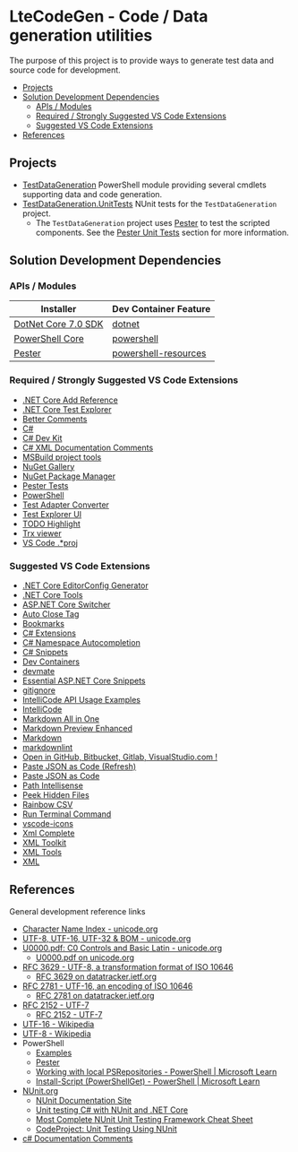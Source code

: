 # LteCodeGen - Code / Data generation utilities

The purpose of this project is to provide ways to generate test data and source code for development.

- [Projects](#projects)
- [Solution Development Dependencies](#solution-development-dependencies)
  - [APIs / Modules](#apis--modules)
  - [Required / Strongly Suggested VS Code Extensions](#required--strongly-suggested-vs-code-extensions)
  - [Suggested VS Code Extensions](#suggested-vs-code-extensions)
- [References](#references)

## Projects

- [TestDataGeneration](./src/TestDataGeneration/README.md) PowerShell module providing several cmdlets supporting data and code generation.
- [TestDataGeneration.UnitTests](./src/TestDataGeneration.UnitTests/README.md) NUnit tests for the `TestDataGeneration` project.
  - The `TestDataGeneration` project uses [Pester](https://github.com/Pester/Pester) to test the scripted components. See the [Pester Unit Tests](./src/TestDataGeneration/README.md#pester-unit-tests) section for more information.

## Solution Development Dependencies

### APIs / Modules

| Installer                                                                     | Dev Container Feature                                                                                                             |
|-------------------------------------------------------------------------------|-----------------------------------------------------------------------------------------------------------------------------------|
| [DotNet Core 7.0 SDK](https://dotnet.microsoft.com/en-us/download/dotnet/7.0) | [dotnet](https://github.com/devcontainers/features/tree/main/src/dotnet)                                                          |
| [PowerShell Core](https://github.com/powershell/powershell)                   | [powershell](https://github.com/devcontainers/features/tree/main/src/powershell)                                                  |
| [Pester](https://github.com/Pester/Pester)                                    | [powershell-resources](https://github.com/natescherer/devcontainers-custom-features/blob/main/src/powershell-resources/README.md) |

### Required / Strongly Suggested VS Code Extensions

- [.NET Core Add Reference](https://marketplace.visualstudio.com/items?itemName=adrianwilczynski.add-reference)
- [.NET Core Test Explorer](https://marketplace.visualstudio.com/items?itemName=formulahendry.dotnet-test-explorer)
- [Better Comments](https://marketplace.visualstudio.com/items?itemName=aaron-bond.better-comments)
- [C#](https://marketplace.visualstudio.com/items?itemName=ms-dotnettools.csharp)
- [C# Dev Kit](https://marketplace.visualstudio.com/items?itemName=ms-dotnettools.csdevkit)
- [C# XML Documentation Comments](https://marketplace.visualstudio.com/items?itemName=k--kato.docomment)
- [MSBuild project tools](https://marketplace.visualstudio.com/items?itemName=tintoy.msbuild-project-tools)
- [NuGet Gallery](https://marketplace.visualstudio.com/items?itemName=patcx.vscode-nuget-gallery)
- [NuGet Package Manager](https://marketplace.visualstudio.com/items?itemName=jmrog.vscode-nuget-package-manager)
- [Pester Tests](https://marketplace.visualstudio.com/items?itemName=pspester.pester-test)
- [PowerShell](https://marketplace.visualstudio.com/items?itemName=ms-vscode.powershell)
- [Test Adapter Converter](https://marketplace.visualstudio.com/items?itemName=ms-vscode.test-adapter-converter)
- [Test Explorer UI](https://marketplace.visualstudio.com/items?itemName=hbenl.vscode-test-explorer)
- [TODO Highlight](https://marketplace.visualstudio.com/items?itemName=wayou.vscode-todo-highlight)
- [Trx viewer](https://marketplace.visualstudio.com/items?itemName=scabana.trxviewer)
- [VS Code .*proj](https://marketplace.visualstudio.com/items?itemName=jRichardeau.vscode-vsproj)

### Suggested VS Code Extensions

- [.NET Core EditorConfig Generator](https://marketplace.visualstudio.com/items?itemName=doggy8088.netcore-editorconfiggenerator)
- [.NET Core Tools](https://marketplace.visualstudio.com/items?itemName=formulahendry.dotnet)
- [ASP.NET Core Switcher](https://marketplace.visualstudio.com/items?itemName=adrianwilczynski.asp-net-core-switcher)
- [Auto Close Tag](https://marketplace.visualstudio.com/items?itemName=formulahendry.auto-close-tag)
- [Bookmarks](https://marketplace.visualstudio.com/items?itemName=alefragnani.Bookmarks)
- [C# Extensions](https://marketplace.visualstudio.com/items?itemName=kreativ-software.csharpextensions)
- [C# Namespace Autocompletion](https://marketplace.visualstudio.com/items?itemName=adrianwilczynski.namespace)
- [C# Snippets](https://marketplace.visualstudio.com/items?itemName=jorgeserrano.vscode-csharp-snippets)
- [Dev Containers](https://marketplace.visualstudio.com/items?itemName=ms-vscode-remote.remote-containers)
- [devmate](https://marketplace.visualstudio.com/items?itemName=AutomatedSoftwareTestingGmbH.devmate)
- [Essential ASP.NET Core Snippets](https://marketplace.visualstudio.com/items?itemName=doggy8088.netcore-snippets)
- [gitignore](https://marketplace.visualstudio.com/items?itemName=codezombiech.gitignore)
- [IntelliCode API Usage Examples](https://marketplace.visualstudio.com/items?itemName=VisualStudioExptTeam.intellicode-api-usage-examples)
- [IntelliCode](https://marketplace.visualstudio.com/items?itemName=VisualStudioExptTeam.vscodeintellicode)
- [Markdown All in One](https://marketplace.visualstudio.com/items?itemName=yzhang.markdown-all-in-one)
- [Markdown Preview Enhanced](https://marketplace.visualstudio.com/items?itemName=shd101wyy.markdown-preview-enhanced)
- [Markdown](https://marketplace.visualstudio.com/items?itemName=starkwang.markdown)
- [markdownlint](https://marketplace.visualstudio.com/items?itemName=DavidAnson.vscode-markdownlint)
- [Open in GitHub, Bitbucket, Gitlab, VisualStudio.com !](https://marketplace.visualstudio.com/items?itemName=ziyasal.vscode-open-in-github)
- [Paste JSON as Code (Refresh)](https://marketplace.visualstudio.com/items?itemName=doggy8088.quicktype-refresh)
- [Paste JSON as Code](https://marketplace.visualstudio.com/items?itemName=quicktype.quicktype)
- [Path Intellisense](https://marketplace.visualstudio.com/items?itemName=christian-kohler.path-intellisense)
- [Peek Hidden Files](https://marketplace.visualstudio.com/items?itemName=adrianwilczynski.toggle-hidden)
- [Rainbow CSV](https://marketplace.visualstudio.com/items?itemName=mechatroner.rainbow-csv)
- [Run Terminal Command](https://marketplace.visualstudio.com/items?itemName=adrianwilczynski.terminal-commands)
- [vscode-icons](https://marketplace.visualstudio.com/items?itemName=vscode-icons-team.vscode-icons)
- [Xml Complete](https://marketplace.visualstudio.com/items?itemName=rogalmic.vscode-xml-complete)
- [XML Toolkit](https://marketplace.visualstudio.com/items?itemName=SAPOSS.xml-toolkit)
- [XML Tools](https://marketplace.visualstudio.com/items?itemName=DotJoshJohnson.xml)
- [XML](https://marketplace.visualstudio.com/items?itemName=redhat.vscode-xml)

## References

General development reference links

- [Character Name Index - unicode.org](https://www.unicode.org/charts/charindex.html)
- [UTF-8, UTF-16, UTF-32 & BOM - unicode.org](https://www.unicode.org/faq/utf_bom.html)
- [U0000.pdf: C0 Controls and Basic Latin - unicode.org](Resources/U0000.pdf)
  - [U0000.pdf on unicode.org](https://www.unicode.org/charts/PDF/U0000.pdf)
- [RFC 3629 - UTF-8, a transformation format of ISO 10646](Resources/rfc3629.txt)
  - [RFC 3629 on datatracker.ietf.org](https://datatracker.ietf.org/doc/html/rfc3629)
- [RFC 2781 - UTF-16, an encoding of ISO 10646](Resources/rfc2781.txt)
  - [RFC 2781 on datatracker.ietf.org](https://datatracker.ietf.org/doc/html/rfc2781)
- [RFC 2152 - UTF-7](Resources/rfc2152.txt)
  - [RFC 2152 - UTF-7](https://datatracker.ietf.org/doc/html/rfc2152)
- [UTF-16 - Wikipedia](https://en.wikipedia.org/wiki/UTF-16)
- [UTF-8 - Wikipedia](https://en.wikipedia.org/wiki/UTF-8)
- PowerShell
  - [Examples](https://github.com/PowerShell/vscode-powershell/tree/main/examples)
  - [Pester](https://github.com/pester/Pester)
  - [Working with local PSRepositories - PowerShell | Microsoft Learn](https://learn.microsoft.com/en-us/powershell/gallery/how-to/working-with-local-psrepositories?view=powershellget-3.x)
  - [Install-Script (PowerShellGet) - PowerShell | Microsoft Learn](https://learn.microsoft.com/en-us/powershell/module/powershellget/install-script?view=powershellget-3.x)
- [NUnit.org](https://nunit.org/)
  - [NUnit Documentation Site](https://docs.nunit.org/)
  - [Unit testing C# with NUnit and .NET Core](https://learn.microsoft.com/en-us/dotnet/core/testing/unit-testing-with-nunit)
  - [Most Complete NUnit Unit Testing Framework Cheat Sheet](https://www.automatetheplanet.com/nunit-cheat-sheet/)
  - [CodeProject: Unit Testing Using NUnit](https://www.codeproject.com/articles/178635/unit-testing-using-nunit)
- [c# Documentation Comments](https://learn.microsoft.com/en-us/dotnet/csharp/language-reference/language-specification/documentation-comments)
